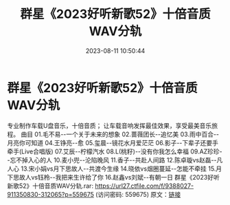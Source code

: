 ﻿---
title: 群星《2023好听新歌52》十倍音质WAV分轨
date: 2023-08-11 10:50:44
categories: WAV车载音乐、镜像
tags: 华语中文
---
# 群星《2023好听新歌52》十倍音质WAV分轨

专业制作车载U盘音乐，十倍音质；
让车载音响发挥最佳效果，享受最美音乐旅程。
曲目
01.毛不易--一个关于未来的想象
02.蔷薇团长--追忆美
03.雨中百合--月亮你可知道
04.王铮亮--愈
05.玺晨--镜花水月爱茫茫
06.影子--下辈子还要手牵手(Live合唱版)
07.艾辰--柠檬汽水
08.L(桃籽)--没有你我怎么幸福
09.AZ珍珍--忘不掉入心的人
10.麦小兜--沦陷晚风
11.香子--共赴人间路
12.陈卓璇vs赵磊--凡人心
13.宋小娟vs月下思故人--共渡今生缘
14.晓依vs烟圈蔓延--怎能不牵挂
15.月下思故人vs钰柃--我把来生许给了你
16.赵鑫vs刘斌--有朝一日
群星《2023好听新歌52》十倍音质WAV分轨.rar: https://url27.ctfile.com/f/9388027-911350830-312065?p=559675
(访问密码: 559675)
原文：[链接](https://blog.sina.com.cn/s/blog_1647c7e760103131t.html)